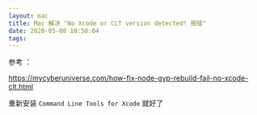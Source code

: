```yaml
---
layout: mac
title: Mac 解决 "No Xcode or CLT version detected! 报错"
date: 2020-05-08 10:50:04
tags:
---
```

参考 ：

https://mycyberuniverse.com/how-fix-node-gyp-rebuild-fail-no-xcode-clt.html

重新安装 `Command Line Tools for Xcode` 就好了
